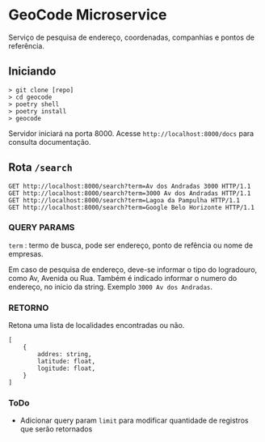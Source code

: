 
# GeoCode Microservice

Serviço de pesquisa de endereço, coordenadas, companhias e pontos de referência.

## Iniciando

    > git clone [repo]
    > cd geocode 
    > poetry shell
    > poetry install
    > geocode

Servidor iniciará na porta 8000. Acesse `http://localhost:8000/docs` para consulta documentação.


## Rota `/search`

    GET http://localhost:8000/search?term=Av dos Andradas 3000 HTTP/1.1
    GET http://localhost:8000/search?term=3000 Av dos Andradas HTTP/1.1
    GET http://localhost:8000/search?term=Lagoa da Pampulha HTTP/1.1
    GET http://localhost:8000/search?term=Google Belo Horizonte HTTP/1.1


### **QUERY PARAMS**

`term` : termo de busca, pode ser endereço, ponto de refência ou nome de empresas. 

Em caso de pesquisa de endereço, deve-se informar o tipo do logradouro, como Av, Avenida ou Rua. Também é indicado informar o numero do endereço, no inicio da string. Exemplo `3000 Av dos Andradas`.

### **RETORNO**

Retona uma lista de localidades encontradas ou não.

    [
        {
            addres: string,
            latitude: float,
            logitude: float,
        }
    ]


### ToDo

- Adicionar query param `limit` para modificar quantidade de registros que serão retornados
